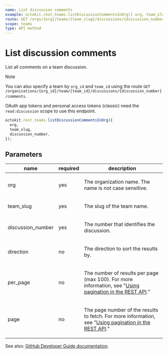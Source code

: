 ```yaml
---
name: List discussion comments
example: octokit.rest.teams.listDiscussionCommentsInOrg({ org, team_slug, discussion_number })
route: GET /orgs/{org}/teams/{team_slug}/discussions/{discussion_number}/comments
scope: teams
type: API method
---
```


# List discussion comments

List all comments on a team discussion.

> [!NOTE]
> You can also specify a team by `org_id` and `team_id` using the route `GET /organizations/{org_id}/team/{team_id}/discussions/{discussion_number}/comments`.

OAuth app tokens and personal access tokens (classic) need the `read:discussion` scope to use this endpoint.

```js
octokit.rest.teams.listDiscussionCommentsInOrg({
  org,
  team_slug,
  discussion_number,
});
```

## Parameters

<table>
  <thead>
    <tr>
      <th>name</th>
      <th>required</th>
      <th>description</th>
    </tr>
  </thead>
  <tbody>
    <tr><td>org</td><td>yes</td><td>

The organization name. The name is not case sensitive.

</td></tr>
<tr><td>team_slug</td><td>yes</td><td>

The slug of the team name.

</td></tr>
<tr><td>discussion_number</td><td>yes</td><td>

The number that identifies the discussion.

</td></tr>
<tr><td>direction</td><td>no</td><td>

The direction to sort the results by.

</td></tr>
<tr><td>per_page</td><td>no</td><td>

The number of results per page (max 100). For more information, see "[Using pagination in the REST API](https://docs.github.com/rest/using-the-rest-api/using-pagination-in-the-rest-api)."

</td></tr>
<tr><td>page</td><td>no</td><td>

The page number of the results to fetch. For more information, see "[Using pagination in the REST API](https://docs.github.com/rest/using-the-rest-api/using-pagination-in-the-rest-api)."

</td></tr>
  </tbody>
</table>

See also: [GitHub Developer Guide documentation](https://docs.github.com/rest/teams/discussion-comments#list-discussion-comments).
